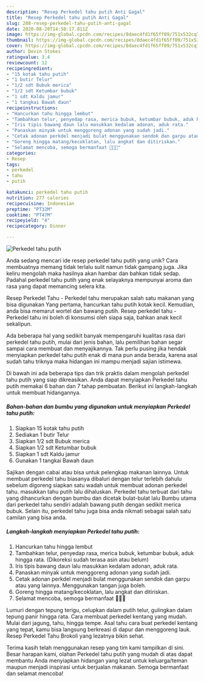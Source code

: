 ```yaml
---
description: "Resep Perkedel tahu putih Anti Gagal"
title: "Resep Perkedel tahu putih Anti Gagal"
slug: 288-resep-perkedel-tahu-putih-anti-gagal
date: 2020-08-28T14:58:17.811Z
image: https://img-global.cpcdn.com/recipes/8daec4fd1f65ff09/751x532cq70/perkedel-tahu-putih-foto-resep-utama.jpg
thumbnail: https://img-global.cpcdn.com/recipes/8daec4fd1f65ff09/751x532cq70/perkedel-tahu-putih-foto-resep-utama.jpg
cover: https://img-global.cpcdn.com/recipes/8daec4fd1f65ff09/751x532cq70/perkedel-tahu-putih-foto-resep-utama.jpg
author: Devin Stokes
ratingvalue: 3.4
reviewcount: 12
recipeingredient:
- "15 kotak tahu putih"
- "1 butir Telur"
- "1/2 sdt Bubuk merica"
- "1/2 sdt Ketumbar bubuk"
- "1 sdt Kaldu jamur"
- "1 tangkai Bawah daun"
recipeinstructions:
- "Hancurkan tahu hingga lembut"
- "Tambahkan telur, penyedap rasa, merica bubuk, ketumbar bubuk, aduk hingga rata. (Dikoreksi sudah terasa asin atau belum)"
- "Iris tipis bawang daun lalu masukkan kedalam adonan, aduk rata."
- "Panaskan minyak untuk menggoreng adonan yang sudah jadi."
- "Cetak adonan perkdel menjadi bulat menggunakan sendok dan garpu atau yang lainnya. Menggunakan tangan juga boleh."
- "Goreng hingga matang/kecoklatan, lalu angkat dan ditiriskan."
- "Selamat mencoba, semoga bermanfaat 👩🏻‍🍳"
categories:
- Resep
tags:
- perkedel
- tahu
- putih

katakunci: perkedel tahu putih 
nutrition: 277 calories
recipecuisine: Indonesian
preptime: "PT32M"
cooktime: "PT47M"
recipeyield: "4"
recipecategory: Dinner

---
```



![Perkedel tahu putih](https://img-global.cpcdn.com/recipes/8daec4fd1f65ff09/751x532cq70/perkedel-tahu-putih-foto-resep-utama.jpg)

Anda sedang mencari ide resep perkedel tahu putih yang unik? Cara membuatnya memang tidak terlalu sulit namun tidak gampang juga. Jika keliru mengolah maka hasilnya akan hambar dan bahkan tidak sedap. Padahal perkedel tahu putih yang enak selayaknya mempunyai aroma dan rasa yang dapat memancing selera kita.

Resep Perkedel Tahu - Perkedel tahu merupakan salah satu makanan yang bisa digunakan Yang pertama, hancurkan tahu putih kotak kecil. Kemudian, anda bisa memarut wortel dan bawang putih. Resep perkedel tahu - Perkedel tahu ini boleh di konsumsi oleh siapa saja, bahkan anak kecil sekalipun.

Ada beberapa hal yang sedikit banyak mempengaruhi kualitas rasa dari perkedel tahu putih, mulai dari jenis bahan, lalu pemilihan bahan segar sampai cara membuat dan menyajikannya. Tak perlu pusing jika hendak menyiapkan perkedel tahu putih enak di mana pun anda berada, karena asal sudah tahu triknya maka hidangan ini mampu menjadi sajian istimewa.


Di bawah ini ada beberapa tips dan trik praktis dalam mengolah perkedel tahu putih yang siap dikreasikan. Anda dapat menyiapkan Perkedel tahu putih memakai 6 bahan dan 7 tahap pembuatan. Berikut ini langkah-langkah untuk membuat hidangannya.

<!--inarticleads1-->

##### Bahan-bahan dan bumbu yang digunakan untuk menyiapkan Perkedel tahu putih:

1. Siapkan 15 kotak tahu putih
1. Sediakan 1 butir Telur
1. Siapkan 1/2 sdt Bubuk merica
1. Siapkan 1/2 sdt Ketumbar bubuk
1. Siapkan 1 sdt Kaldu jamur
1. Gunakan 1 tangkai Bawah daun


Sajikan dengan cabai atau bisa untuk pelengkap makanan lainnya. Untuk membuat perkedel tahu biasanya dibaluri dengan telur terlebih dahulu sebelum digoreng siapkan satu wadah untuk membuat adonan perkedel tahu. masukkan tahu putih lalu dihaluskan. Perkedel tahu terbuat dari tahu yang dihancurkan dengan bumbu dan dicetak bulat-bulat lalu Bumbu utama dari perkedel tahu sendiri adalah bawang putih dengan sedikit merica bubuk. Selain itu, perkedel tahu juga bisa anda nikmati sebagai salah satu camilan yang bisa anda. 

<!--inarticleads2-->

##### Langkah-langkah menyiapkan Perkedel tahu putih:

1. Hancurkan tahu hingga lembut
1. Tambahkan telur, penyedap rasa, merica bubuk, ketumbar bubuk, aduk hingga rata. (Dikoreksi sudah terasa asin atau belum)
1. Iris tipis bawang daun lalu masukkan kedalam adonan, aduk rata.
1. Panaskan minyak untuk menggoreng adonan yang sudah jadi.
1. Cetak adonan perkdel menjadi bulat menggunakan sendok dan garpu atau yang lainnya. Menggunakan tangan juga boleh.
1. Goreng hingga matang/kecoklatan, lalu angkat dan ditiriskan.
1. Selamat mencoba, semoga bermanfaat 👩🏻‍🍳


Lumuri dengan tepung terigu, celupkan dalam putih telur, gulingkan dalam tepung panir hingga rata. Cara membuat perkedel kentang yang mudah. Mulai dari jagung, tahu, hingga tempe. Asal tahu cara buat perkedel kentang yang tepat, kamu bisa langsung berkreasi di dapur dan menggoreng lauk. Resep Perkedel Tahu Brokoli yang lezatnya bikin sehat. 

Terima kasih telah menggunakan resep yang tim kami tampilkan di sini. Besar harapan kami, olahan Perkedel tahu putih yang mudah di atas dapat membantu Anda menyiapkan hidangan yang lezat untuk keluarga/teman maupun menjadi inspirasi untuk berjualan makanan. Semoga bermanfaat dan selamat mencoba!
